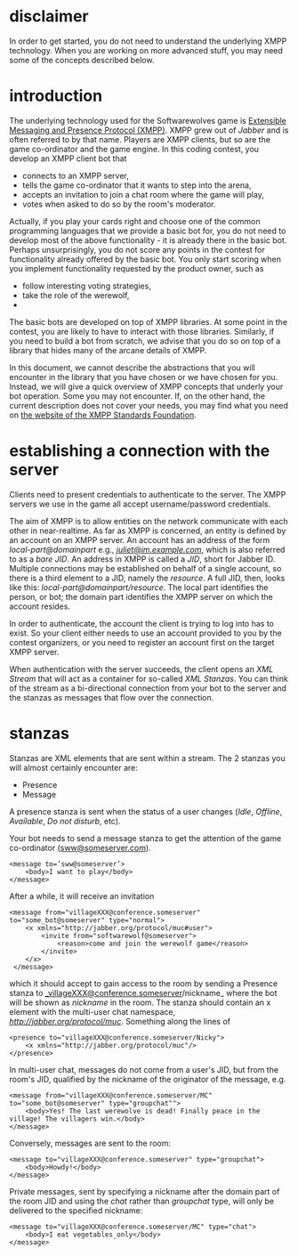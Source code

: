 disclaimer
==========

In order to get started, you do not need to understand the underlying XMPP technology.
When you are working on more advanced stuff, you may need some of the concepts described below.

introduction
=============

The underlying technology used for the Softwarewolves game is [Extensible Messaging and Presence Protocol (XMPP)][1].
XMPP grew out of *Jabber* and is often referred to by that name.
Players are XMPP clients, but so are the game co-ordinator and the game engine.
In this coding contest, you develop an XMPP client bot that
* connects to an XMPP server, 
* tells the game co-ordinator that it wants to step into the arena,
* accepts an invitation to join a chat room where the game will play,
* votes when asked to do so by the room's moderator.

Actually, if you play your cards right and choose one of the common programming languages that we provide a basic bot for, you do not need to develop most of the above functionality - it is already there in the basic bot.
Perhaps unsurprisingly, you do not score any points in the contest for functionality already offered by the basic bot.
You only start scoring when you implement functionality requested by the product owner, such as
* follow interesting voting strategies,
* take the role of the werewolf,
* 

The basic bots are developed on top of XMPP libraries.
At some point in the contest, you are likely to have to interact with those libraries.
Similarly, if you need to build a bot from scratch, we advise that you do so on top of a library that hides many of the arcane details of XMPP.

In this document, we cannot describe the abstractions that you will encounter in the library that you have chosen or we have chosen for you.
Instead, we will give a quick overview of XMPP concepts that underly your bot operation.
Some you may not encounter.
If, on the other hand, the current description does not cover your needs, you may find what you need on [the website of the XMPP Standards Foundation][2].

establishing a connection with the server
=========================================

Clients need to present credentials to authenticate to the server.
The XMPP servers we use in the game all accept username/password credentials.

The aim of XMPP is to allow entities on the network communicate with each other in near-realtime.
As far as XMPP is concerned, an entity is defined by an account on an XMPP server.
An account has an address of the form *local-part@domainpart* e.g., *juliet@im.example.com*, which is also referred to as a *bare JID*.
An address in XMPP is called a *JID*, short for Jabber ID.
Multiple connections may be established on behalf of a single account, so there is a third element to a JID, namely the *resource*.
A full JID, then, looks like this: *local-part@domainpart/resource*.
The local part identifies the person, or bot; the domain part identifies the XMPP server on which the account resides.

In order to authenticate, the account the client is trying to log into has to exist.
So your client either needs to use an account provided to you by the contest organizers, or you need to register an account first on the target XMPP server.

When authentication with the server succeeds, the client opens an *XML Stream* that will act as a container for so-called *XML Stanzas*.
You can think of the stream as a bi-directional connection from your bot to the server and the stanzas as messages that flow over the connection.

stanzas
=======

Stanzas are XML elements that are sent within a stream. 
The 2 stanzas you will almost certainly encounter are:

* Presence
* Message

A presence stanza is sent when the status of a user changes (*Idle*, *Offline*, *Available*, *Do not disturb*, etc).

Your bot needs to send a message stanza to get the attention of the game co-ordinator (sww@someserver.com).

    <message to=’sww@someserver’>
        <body>I want to play</body>
    </message>

After a while, it will receive an invitation

    <message from="villageXXX@conference.someserver" to="some_bot@someserver" type="normal">
        <x xmlns="http://jabber.org/protocol/muc#user">
            <invite from="softwarewolf@someserver">
                <reason>come and join the werewolf game</reason>
            </invite>
        </x>
     </message>
    
which it should accept to gain access to the room by sending a Presence stanza to _villageXXX@conference.someserver/nickname_ where the bot will be shown as _nickname_ in the room.
The stanza should contain an x element with the multi-user chat namespace, _http://jabber.org/protocol/muc_.
Something along the lines of

    <presence to="villageXXX@conference.someserver/Nicky">
        <x xmlns="http://jabber.org/protocol/muc"/>
    </presence>

In multi-user chat, messages do not come from a user's JID, but from the room's JID, qualified by the nickname of the originator of the message, e.g.

    <message from="villageXXX@conference.someserver/MC" to="some_bot@someserver" type="groupchat"">
        <body>Yes! The last werewolve is dead! Finally peace in the village! The villagers win.</body>
    </message>
    
Conversely, messages are sent to the room:

    <message to="villageXXX@conference.someserver" type="groupchat">
        <body>Howdy!</body>
    </message>
    
Private messages, sent by specifying a nickname after the domain part of the room JID and using the _chat_ rather than _groupchat_ type, will only be delivered to the specified nickname:

    <message to="villageXXX@conference.someserver/MC" type="chat">
        <body>I eat vegetables_only</body>
    </message>

    

[1]: http://en.wikipedia.org/wiki/XMPP
[2]: http://xmpp.org/xmpp-protocols/
